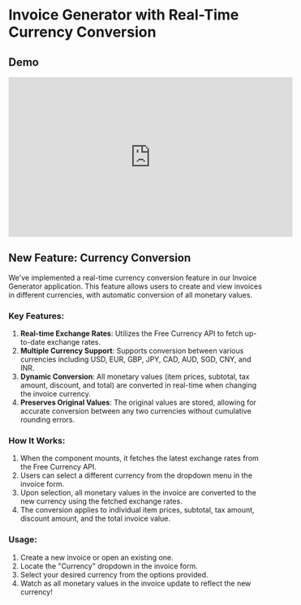 # Invoice Generator with Real-Time Currency Conversion

## Demo
<iframe width="560" height="315" src="https://www.youtube.com/embed/mGWt7YCC9P4?si=AVKmOZpPGzpwp9_G" title="YouTube video player" frameborder="0" allow="accelerometer; autoplay; clipboard-write; encrypted-media; gyroscope; picture-in-picture; web-share" referrerpolicy="strict-origin-when-cross-origin" allowfullscreen></iframe>


## New Feature: Currency Conversion

We've implemented a real-time currency conversion feature in our Invoice Generator application. This feature allows users to create and view invoices in different currencies, with automatic conversion of all monetary values.

### Key Features:

1. **Real-time Exchange Rates**: Utilizes the Free Currency API to fetch up-to-date exchange rates.
2. **Multiple Currency Support**: Supports conversion between various currencies including USD, EUR, GBP, JPY, CAD, AUD, SGD, CNY, and INR.
3. **Dynamic Conversion**: All monetary values (item prices, subtotal, tax amount, discount, and total) are converted in real-time when changing the invoice currency.
4. **Preserves Original Values**: The original values are stored, allowing for accurate conversion between any two currencies without cumulative rounding errors.

### How It Works:

1. When the component mounts, it fetches the latest exchange rates from the Free Currency API.
2. Users can select a different currency from the dropdown menu in the invoice form.
3. Upon selection, all monetary values in the invoice are converted to the new currency using the fetched exchange rates.
4. The conversion applies to individual item prices, subtotal, tax amount, discount amount, and the total invoice value.

### Usage:

1. Create a new invoice or open an existing one.
2. Locate the "Currency" dropdown in the invoice form.
3. Select your desired currency from the options provided.
4. Watch as all monetary values in the invoice update to reflect the new currency!

